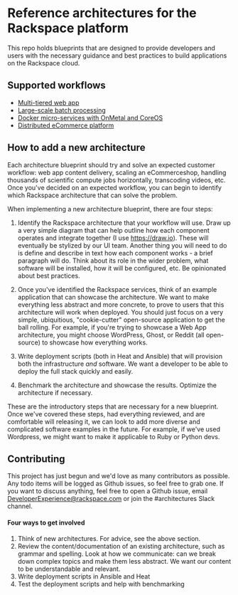 # Reference architectures for the Rackspace platform

This repo holds blueprints that are designed to provide developers and users with the necessary guidance and best practices to build applications on the Rackspace cloud.

## Supported workflows

- [Multi-tiered web app](./web-app)
- [Large-scale batch processing](./batch-processing)
- [Docker micro-services with OnMetal and CoreOS](./docker-onmetal)
- [Distributed eCommerce platform](./ecommerce)

## How to add a new architecture

Each architecture blueprint should try and solve an expected customer workflow: web app content delivery, scaling an eCommerceshop, handling thousands of scientific compute jobs horizontally, transcoding videos, etc. Once you've decided on an expected workflow, you can begin to identify which Rackspace architecture that can solve the problem.

When implementing a new architecture blueprint, there are four steps:

1. Identify the Rackspace architecture that your workflow will use. Draw up a very simple diagram that can help outline how each component operates and integrate together (I use https://draw.io). These will eventually be stylized by our UI team. Another thing you will need to do is define and describe in text how each component works - a brief paragraph will do. Think about its role in the wider problem, what software will be installed, how it will be configured, etc. Be opinionated about best practices.

2. Once you've identified the Rackspace services, think of an example application that can showcase the architecture. We want to make everything less abstract and more concrete, to prove to users that this architecture will work when deployed. You should just focus on a very simple, ubiquitious, "cookie-cutter" open-source application to get the ball rolling. For example, if you're trying to showcase a Web App architecture, you might choose WordPress, Ghost, or Reddit (all open-source) to showcase how everything works.

3. Write deployment scripts (both in Heat and Ansible) that will provision both the infrastructure _and_ software. We want a developer to be able to deploy the full stack quickly and easily.

4. Benchmark the architecture and showcase the results. Optimize the architecture if necessary.

These are the introductory steps that are necessary for a new blueprint. Once we've covered these steps, had everything reviewed, and are comfortable will releasing it, we can look to add more diverse and complicated software examples in the future. For example, if we've used Wordpress, we might want to make it applicable to Ruby or Python devs.

## Contributing

This project has just begun and we'd love as many contributors as possible. Any todo items will be logged as Github issues, so feel free to grab one. If you want to discuss anything, feel free to open a Github issue, email DeveloperExperience@rackspace.com or join the #architectures Slack channel.

#### Four ways to get involved

1. Think of new architectures. For advice, see the above section.
2. Review the content/documentation of an existing architecture, such as grammar and spelling. Look at how we communicate: can we break down complex topics and make them less abstract. We want our content to be understandable and relevant.
3. Write deployment scripts in Ansible and Heat
4. Test the deployment scripts and help with benchmarking
